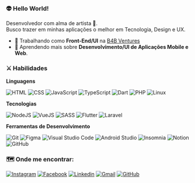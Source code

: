 
<h3> 👽 Hello World! </h3>

Desenvolvedor com alma de artista 🎨.<br/>
Busco trazer em minhas aplicações o melhor em Tecnologia, Design e UX.

- 💼 Trabalhando como **Front-End/UI** na <a href="https://www.b4b.ventures/">B4B Ventures</a>
- 🌱 Aprendendo mais sobre **Desenvolvimento/UI de Aplicações Mobile e Web**.

<h3> ⚔️ Habilidades </h3>

**Linguagens**
  
  ![HTML](https://img.shields.io/badge/-HTML-333333?style=flat&logo=HTML5&logoColor=E34F26)
  ![CSS](https://img.shields.io/badge/-CSS-333333?style=flat&logo=CSS3&logoColor=1572B6)
  ![JavaScript](https://img.shields.io/badge/-JavaScript-333333?style=flat&logo=Javascript&logoColor=F7DF1E)
  ![TypeScript](https://img.shields.io/badge/-TypeScript-333333?style=flat&logo=Typescript&logoColor=3178C6)
  ![Dart](https://img.shields.io/badge/-Dart-333333?style=flat&logo=Dart&logoColor=0175C2)
  ![PHP](https://img.shields.io/badge/-PHP-333333?style=flat&logo=PHP&logoColor=777BB4)
  ![Linux](https://img.shields.io/badge/-Linux-333333?style=flat&logo=Linux&logoColor=FCC624)
  
**Tecnologias**
  
  ![NodeJS](https://img.shields.io/badge/-NodeJS-333333?style=flat&logo=Node.Js&logoColor=339933)
  ![VueJS](https://img.shields.io/badge/-VueJS-333333?style=flat&logo=Vue.Js&logoColor=4FC08D)
  ![SASS](https://img.shields.io/badge/-SASS-333333?style=flat&logo=SASS&logoColor=CC6699)
  ![Flutter](https://img.shields.io/badge/-Flutter-333333?style=flat&logo=Flutter&logoColor=45D1FD)
  ![Laravel](https://img.shields.io/badge/-Laravel-333333?style=flat&logo=Laravel&logoColor=FF2D20)
  
**Ferramentas de Desenvolvimento**
  
  ![Git](https://img.shields.io/badge/-Git-333333?style=flat&logo=git&logoColor=F05032)
  ![Figma](https://img.shields.io/badge/-Figma-333333?style=flat&logo=Figma&logoColor=F24E1E)
  ![Visual Studio Code](https://img.shields.io/badge/-Visual%20Studio%20Code-333333?style=flat&logo=visual-studio-code&logoColor=007ACC)
  ![Android Studio](https://img.shields.io/badge/-Android%20Studio-333333?style=flat&logo=android-studio&logoColor=3DDC84)
  ![Insomnia](https://img.shields.io/badge/-Insomnia-333333?style=flat&logo=Insomnia&logoColor=5849BE)
  ![Notion](https://img.shields.io/badge/-Notion-333333?style=flat&logo=Notion&logoColor=FFFFFF)
  ![GitHub](https://img.shields.io/badge/-GitHub-333333?style=flat&logo=github&logoColor=FFFFFF)

<h3> 🗺️ Onde me encontrar: </h3> 

[![Instagram](https://img.shields.io/badge/-Instagram-333333?style=flat&logo=Instagram&logoColor=E4405F&link=https://www.instagram.com/santos._.bruno/)](https://www.instagram.com/santos._.bruno/)
[![Facebook](https://img.shields.io/badge/-Facebook-333333?style=flat&logo=Facebook&logoColor=1877F2&link=https://www.facebook.com/bruno.santos.90857901/)](https://www.facebook.com/bruno.santos.90857901/)
[![Linkedin](https://img.shields.io/badge/-LinkedIn-333333?style=flat&logo=Linkedin&logoColor=0A66C2&link=https://www.linkedin.com/in/bruno-santos-917558ba/)](https://www.linkedin.com/in/bruno-santos-917558ba/)
[![Gmail](https://img.shields.io/badge/-Email-333333?style=flat&logo=Gmail&logoColor=EA4335&link=mailto:bruno.dos1997@gmail.com)](mailto:bruno.dos1997@gmail.com)
[![GitHub]( https://img.shields.io/github/followers/brsHUnterX?label=Seguir&style=social)](https://github.com/brsHunterX)
